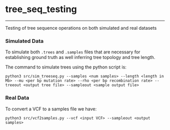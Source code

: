 # tree_seq_testing
----------------------------

Testing of tree sequence operations on both simulated and real datasets

### Simulated Data

To simulate both `.trees` and `.samples` files that are necessary for establishing ground truth as well inferring tree topology and tree length. 

The command to simulate trees using the python script is:

```
python3 src/sim_treeseq.py --samples <num samples> --length <length in Mb> --mu <per bp mutation rate> --rho <per bp recombination rate> --treeout <output tree file> --sampleout <sample output file>
```

### Real Data

To convert a VCF to a samples file we have:

```
python3 src/vcf2samples.py --vcf <input VCF> --sampleout <output samples>
```
